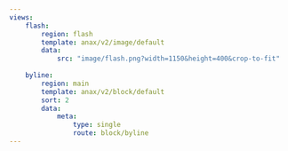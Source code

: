 ```yaml
---
views:
    flash:
        region: flash
        template: anax/v2/image/default
        data:
            src: "image/flash.png?width=1150&height=400&crop-to-fit"
    
    byline:
        region: main
        template: anax/v2/block/default
        sort: 2
        data:
            meta:
                type: single
                route: block/byline
---
```

